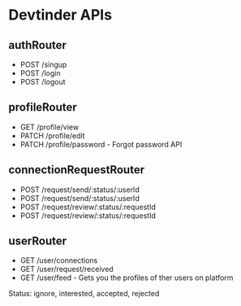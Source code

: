 # Devtinder APIs

## authRouter

- POST /singup
- POST /login
- POST /logout

## profileRouter

- GET /profile/view
- PATCH /profile/edit
- PATCH /profile/password - Forgot password API

## connectionRequestRouter

- POST /request/send/:status/:userId
- POST /request/send/:status/:userId
- POST /request/review/:status/:requestId
- POST /request/review/:status/:requestId

## userRouter

- GET /user/connections
- GET /user/request/received
- GET /user/feed - Gets you the profiles of ther users on platform

Status: ignore, interested, accepted, rejected

